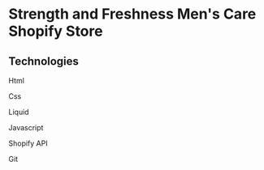 # Strength and Freshness Men's Care Shopify Store


## Technologies


Html


Css


Liquid


Javascript

Shopify API


Git

